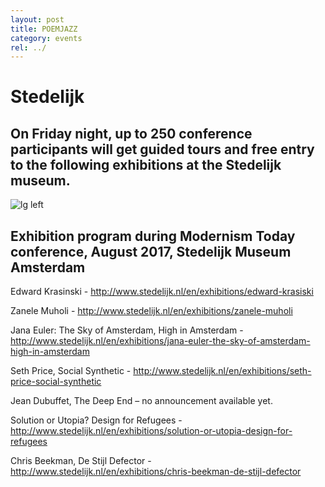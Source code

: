 ```yaml
---
layout: post
title: POEMJAZZ
category: events
rel: ../
---
```


# Stedelijk

## On Friday night, up to 250 conference participants will get guided tours and free entry to the following exhibitions at the Stedelijk museum.

![lg left](http://images.adsttc.com/media/images/5152/7499/b3fc/4b5f/e500/0059/large_jpg/JHML1210-1299.jpg?1413995502)

## Exhibition program during Modernism Today conference, August 2017, Stedelijk Museum Amsterdam
 
Edward Krasinski - http://www.stedelijk.nl/en/exhibitions/edward-krasiski

Zanele Muholi - http://www.stedelijk.nl/en/exhibitions/zanele-muholi

Jana Euler: The Sky of Amsterdam, High in Amsterdam - http://www.stedelijk.nl/en/exhibitions/jana-euler-the-sky-of-amsterdam-high-in-amsterdam

Seth Price, Social Synthetic - http://www.stedelijk.nl/en/exhibitions/seth-price-social-synthetic

Jean Dubuffet, The Deep End – no announcement available yet.

Solution or Utopia? Design for Refugees - http://www.stedelijk.nl/en/exhibitions/solution-or-utopia-design-for-refugees

Chris Beekman, De Stijl Defector - http://www.stedelijk.nl/en/exhibitions/chris-beekman-de-stijl-defector